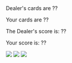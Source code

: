 <html>

<head>
    <style>
        .myDiv {
            margin:100px
        }
        .column {
        float: left;
        width: 10%;
        display: flex;
        padding: 5px;
        }
        .row::after {
        content: "";
        clear: both;
        display: table;
        }
    </style>
</head>
<body>
    <div class="row">
        <div id="playerCardArray">
        </div>
    </div>
    <br>
    <div class="row">
        <div id="dealerCardArray">
        </div>
    </div>
<div class="myDiv">
    <div>
        <p id="Dealer">Dealer's cards are ??</p>
        <p id="Player">Your cards are ??</p>
        <p id="DealerScore">The Dealer's score is: ??</p>
        <p id="PlayerScore">Your score is: ??</p>
        <div>
            <img id="start" src="https://dashpen.github.io/blog/images/start.png"/>
            <img id="hit" src="https://dashpen.github.io/blog/images/hit.png"/>
            <img id="stand" src="https://dashpen.github.io/blog/images/stand.png"/>
            <img id="win" style="visibility: hidden;" src="https://dashpen.github.io/blog/images/win.png"/>
            <img id="lose" style="visibility: hidden;" src="https://dashpen.github.io/blog/images/lose.png"/>
            <img id="push" style="visibility: hidden;" src="https://dashpen.github.io/blog/images/push.png"/>
            <script>
            
                var Cards = ["Ace", 2, 3, 4, 5, 6, 7, 8, 9, 10, "Jack", "Queen", "King"];
                var cardNumbers = [1, 2, 3, 4, 5, 6, 7, 8, 9, 10, 11, 12, ]
                const cardImages = ["clubs_ace", "clubs_2", "clubs_3", "clubs_4", "clubs_5", "clubs_6", "clubs_7","clubs_8", "clubs_9", "clubs_10", "clubs_jack", "clubs_queen", "clubs_king", 
                                    'diamonds_ace', 'diamonds_2', 'diamonds_3', 'diamonds_4', 'diamonds_5', 'diamonds_6', 'diamonds_7', 'diamonds_8', 'diamonds_9', 'diamonds_10', 'diamonds_jack', 'diamonds_queen', 'diamonds_king', 
                                    'hearts_ace', 'hearts_2', 'hearts_3', 'hearts_4', 'hearts_5', 'hearts_6', 'hearts_7', 'hearts_8', 'hearts_9', 'hearts_10', 'hearts_jack', 'hearts_queen', 'hearts_king', 
                                    'spades_ace', 'spades_2', 'spades_3', 'spades_4', 'spades_5', 'spades_6', 'spades_7', 'spades_8', 'spades_9', 'spades_10', 'spades_jack', 'spades_queen', 'spades_king'];
                var cardsPicked = [];
                var rand = (Math.random() * 12);
                var rand2 = (Math.random() * 12);
                var winScore = 21;
                var isPlayerOver = false;
                var isDealerOver = false;
                var playerCards = [];
                var dealerCards = [];
                var playerAces = [];
                var dealerAces = [];

                function genInt(){
                    let thing = Math.random() * 4
                    console.log(thing)
                    console.log(Math.trunc(thing))
                }

                // Generates a random card and returns it as a string
                function RandCard(isP){
                    let randNumber = Math.trunc(Math.random() * 13);
                    let randCardType = Math.trunc(Math.random() * 4);
                    
                    // Checks if you are making a card for the dealer or the player
                    if(isP == true){
                        // If the random card is an ace it will add 11 to the score and the option to have only 1 instead
                        if(randNumber == 0){
                            playerCards.push(11);
                            playerAces.push(-10);
                        }
                        // If the card is Jack, Queen or king, it will add only 10 to score
                        else if(randNumber >= 9){
                            playerCards.push(10);
                        }
                        else{
                            playerCards.push(randNumber + 1);
                        }
                    } else {
                        if(randNumber == 0){
                            dealerCards.push(11);
                            dealerAces.push(-10);
                        }
                        else if(randNumber >= 9){
                            dealerCards.push(10);
                        }
                        else{
                           dealerCards.push(randNumber + 1);
                        }
                    }
                    revealCard(randNumber + randCardType*13, isP)
                    return Cards[randNumber];
                }
                // Function called every time you want an image of the card to show
                function revealCard(card, isP){
                    var temp = '<div class="column"> <img src="/images/cards/'+ cardImages[card] + '.png" alt="card" style="size: 50%;"> </div>';

                    if(isP){
                        document.getElementById("playerCardArray").innerHTML += temp;
                    }else{
                        document.getElementById("dealerCardArray").innerHTML += temp;
                    }
                }

                // Returns the score of the player or dealer
                function CalculateScore(isP){
                    let sum = 0;
                    // Checks if player or dealer is being checked
                    if (isP == true){
                        playerCards.forEach(element => {
                            sum += element;
                        });
                        // If the player is over 21 score, it will make all aces 1 instead of 11
                        if (isPlayerOver){
                                playerAces.forEach(element =>{
                                    sum += element
                                });
                            }
                    } else {
                        dealerCards.forEach(element => {
                            sum += element;
                        }); 
                        
                        if (isDealerOver){
                                dealerAces.forEach(element =>{
                                    sum += element
                                });
                            }
                    }
                    return sum;
                }

                // Initialization of the game and resetting of the scores
                document.getElementById("start").onclick = function(){
                    // revealCard(1);
                    playerCards = [];
                    dealerCards = [];
                    playerAces = [];
                    dealerAces = [];
                    isDealerOver = false;
                    isPlayerOver = false;

                    document.getElementById("playerCardArray").innerHTML = null;
                    document.getElementById("dealerCardArray").innerHTML = null;
                    
                    document.getElementById("lose").style.visibility = "hidden";
                    document.getElementById("win").style.visibility = "hidden";
                    document.getElementById("push").style.visibility = "hidden";

                    document.getElementById("Dealer").innerHTML = "Dealer's cards are " + RandCard(false) + " | " + RandCard(false);
                    document.getElementById("Player").innerHTML = "Your cards are " + RandCard(true) + " | " + RandCard(true);
                    document.getElementById("DealerScore").innerHTML = "The Dealer's Score is: " + CalculateScore(false);
                    document.getElementById("PlayerScore").innerHTML = "Your Score is: " + CalculateScore(true);

                    if((CalculateScore(true) == winScore) && (CalculateScore(false) == winScore)){
                        document.getElementById("push").style.visibility = "visible";
                    }
                    else if(CalculateScore(true) == winScore){
                        document.getElementById("win").style.visibility = "visible";
                        updateGlobal(true);
                    }
                    else if(CalculateScore(false) == winScore){
                        document.getElementById("lose").style.visibility = "visible";
                        updateGlobal(false);
                    }
                }

                // Adds score to the player and checks if the player has won or lost if they are over or equal to the winscore
                document.getElementById("hit").onclick = function(){

                    document.getElementById("Player").innerHTML += " | " + RandCard(true);
                    document.getElementById("PlayerScore").innerHTML = "Your Score is: " + CalculateScore(true);


                    if(CalculateScore(true) > winScore){
                        isPlayerOver = true;
                        document.getElementById("PlayerScore").innerHTML = "Your Score is: " + CalculateScore(true);
                    }

                    if(CalculateScore(true) > winScore){
                        document.getElementById("lose").style.visibility = "visible";
                        updateGlobal(false);
                    } 

                    if(CalculateScore(true) == winScore){
                        document.getElementById("win").style.visibility = "visible";
                        updateGlobal(true);
                    }
                }

                // Checks if the player has won the game and runs through the dealer's cards
                document.getElementById("stand").onclick = function(){
                    let gameEnd = false;
                    while(gameEnd == false){

                        if (CalculateScore(false) > CalculateScore(true)){   
                            document.getElementById("lose").style.visibility = "visible";
                            updateGlobal(false);
                            gameEnd = true;

                        } else if (CalculateScore(false) == CalculateScore(true)){
                            document.getElementById("push").style.visibility = "visible";
                            gameEnd = true;

                        } else {
                            document.getElementById("Dealer").innerHTML += " | " + RandCard(false);
                            document.getElementById("DealerScore").innerHTML = "The Dealer's Score is: " + CalculateScore(false);

                            if (CalculateScore(false) > winScore){
                                document.getElementById("win").style.visibility = "visible";
                                updateGlobal(true);
                                gameEnd = true;

                            } else if (CalculateScore(false) > CalculateScore(true)){
                                document.getElementById("lose").style.visibility = "visible";
                                updateGlobal(false);
                                gameEnd = true;
                            }
                        }
                    }
                }
            </script>
        </div>
    </div>
</div>
</body>
</html>